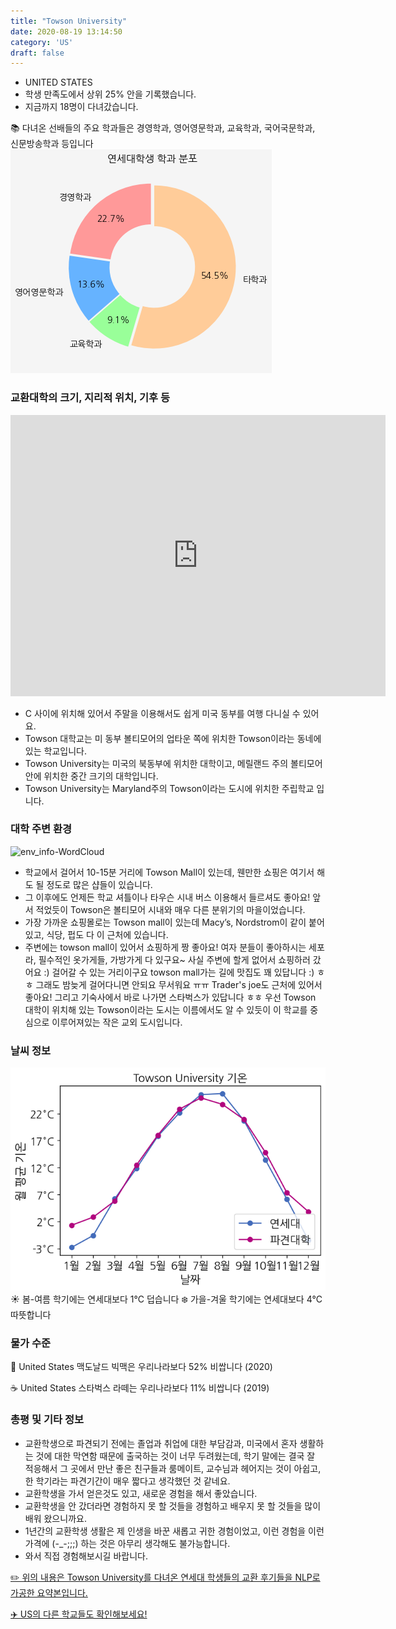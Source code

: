 ```yaml
---
title: "Towson University"
date: 2020-08-19 13:14:50
category: 'US'
draft: false
---
```



* UNITED STATES
* 학생 만족도에서 상위 25% 안을 기록했습니다.
* 지금까지 18명이 다녀갔습니다. 

📚 다녀온 선배들의 주요 학과들은 경영학과, 영어영문학과, 교육학과, 국어국문학과, 신문방송학과 등입니다
![department-info](../plots/US000180.png)
### 교환대학의 크기, 지리적 위치, 기후 등
<iframe
width="600"
height="450"
frameborder="0" style="border:0"
src="https://www.google.com/maps/embed/v1/place?key=AIzaSyC9e1AME-pVmWC4hBpFdu5S4dKzyepa3HQ&q=Towson+University&center=39.39251210000001,-76.6126392&zoom=14" allowfullscreen>
</iframe>

* C 사이에 위치해 있어서 주말을 이용해서도 쉽게 미국 동부를 여행 다니실 수 있어요.
* Towson 대학교는 미 동부 볼티모어의 업타운 쪽에 위치한 Towson이라는 동네에 있는 학교입니다.
* Towson University는 미국의 북동부에 위치한 대학이고, 메릴랜드 주의 볼티모어 안에 위치한 중간 크기의 대학입니다.
* Towson University는 Maryland주의 Towson이라는 도시에 위치한 주립학교 입니다.


### 대학 주변 환경

![env_info-WordCloud](../univ_wordclouds_okt/env_info/US000180_env_info_okt.png)

* 학교에서 걸어서 10-15분 거리에 Towson Mall이 있는데, 웬만한 쇼핑은 여기서 해도 될 정도로 많은 샵들이 있습니다.
* 그 이후에도 언제든 학교 셔틀이나 타우슨 시내 버스 이용해서 들르셔도 좋아요! 앞서 적었듯이 Towson은 볼티모어 시내와 매우 다른 분위기의 마을이었습니다.
* 가장 가까운 쇼핑몰로는 Towson mall이 있는데 Macy’s, Nordstrom이 같이 붙어있고, 식당, 펍도 다 이 근처에 있습니다.
* 주변에는 towson mall이 있어서 쇼핑하게 짱 좋아요! 여자 분들이 좋아하시는 세포라, 필수적인 옷가게들, 가방가게 다 있구요~ 사실 주변에 할게 없어서 쇼핑하러 갔어요 :) 걸어갈 수 있는 거리이구요 towson mall가는 길에 맛집도 꽤 있답니다 :) ㅎㅎ 그래도 밤늦게 걸어다니면 안되요 무서워요 ㅠㅠ Trader's joe도 근처에 있어서 좋아요! 그리고 기숙사에서 바로 나가면 스타벅스가 있답니다 ㅎㅎ 우선 Towson 대학이 위치해 있는 Towson이라는 도시는 이름에서도 알 수 있듯이 이 학교를 중심으로 이루어져있는 작은 교외 도시입니다.


### 날씨 정보 
 ![temparature_US000180](../plots/weather/US000180.png)
☀️ 봄-여름 학기에는 연세대보다 1°C 덥습니다
❄️ 가을-겨울 학기에는 연세대보다 4°C 따뜻합니다
### 물가 수준 
🍔 United States 맥도날드 빅맥은 우리나라보다 52% 비쌉니다 (2020)

☕️ United States 스타벅스 라떼는 우리나라보다 11% 비쌉니다 (2019)

### 총평 및 기타 정보
* 교환학생으로 파견되기 전에는 졸업과 취업에 대한 부담감과, 미국에서 혼자 생활하는 것에 대한 막연함 때문에 출국하는 것이 너무 두려웠는데, 학기 말에는 결국 잘 적응해서 그 곳에서 만난 좋은 친구들과 룸메이트, 교수님과 헤어지는 것이 아쉽고, 한 학기라는 파견기간이 매우 짧다고 생각했던 것 같네요.
* 교환학생을 가서 얻은것도 있고, 새로운 경험을 해서 좋았습니다.
* 교환학생을 안 갔더라면 경험하지 못 할 것들을 경험하고 배우지 못 할 것들을 많이 배워 왔으니까요.
* 1년간의 교환학생 생활은 제 인생을 바꾼 새롭고 귀한 경험이었고, 이런 경험을 이런 가격에 (-_-;;;) 하는 것은 아무리 생각해도 불가능합니다.
* 와서 직접 경험해보시길 바랍니다.


[✏️ 위의 내용은 Towson University를 다녀온 연세대 학생들의 교환 후기들을 NLP로 가공한 요약본입니다.](http://oia.yonsei.ac.kr/partner/expReport.asp?ucode=US000180&bgbn=A)

[✈️ US의 다른 학교들도 확인해보세요!](https://yonsei-exchange.netlify.app/?category=US)
